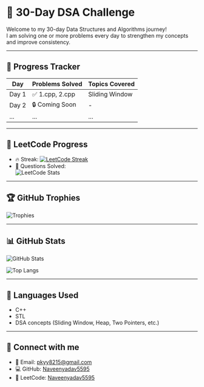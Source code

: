 # 🚀 30-Day DSA Challenge

Welcome to my 30-day Data Structures and Algorithms journey!  
I am solving one or more problems every day to strengthen my concepts and improve consistency.

---

## 📅 Progress Tracker

| Day | Problems Solved | Topics Covered |
|-----|------------------|----------------|
| Day 1 | ✅ 1.cpp, 2.cpp | Sliding Window |
| Day 2 | 🔒 Coming Soon | - |
| ... | ... | ... |

---

## 🧠 LeetCode Progress

- 🔥 Streak: [![LeetCode Streak](https://leetcard.jacoblin.cool/Naveenyadav5595?theme=dark&font=Baloo+Bhai&extension=activity)](https://leetcode.com/Naveenyadav5595/)
- 🧮 Questions Solved:  
  ![LeetCode Stats](https://leetcard.jacoblin.cool/Naveenyadav5595?theme=dark&font=Baloo+Bhai&animation=true)

---

## 🏆 GitHub Trophies

![Trophies](https://github-profile-trophy.vercel.app/?username=Naveenyadav5595&theme=radical&row=1&margin-w=10&margin-h=15)

---

## 📊 GitHub Stats

![GitHub Stats](https://github-readme-stats.vercel.app/api?username=Naveenyadav5595&show_icons=true&theme=radical&hide=issues&count_private=true)

![Top Langs](https://github-readme-stats.vercel.app/api/top-langs/?username=Naveenyadav5595&theme=radical&layout=compact&langs_count=6&hide_progress=true)

---

## 📌 Languages Used

- C++
- STL
- DSA concepts (Sliding Window, Heap, Two Pointers, etc.)

---

## 🔗 Connect with me

- 📧 Email: pkyy8215@gmail.com
- 💻 GitHub: [Naveenyadav5595](https://github.com/Naveenyadav5595)
- 💼 LeetCode: [Naveenyadav5595](https://leetcode.com/Naveenyadav5595/)
